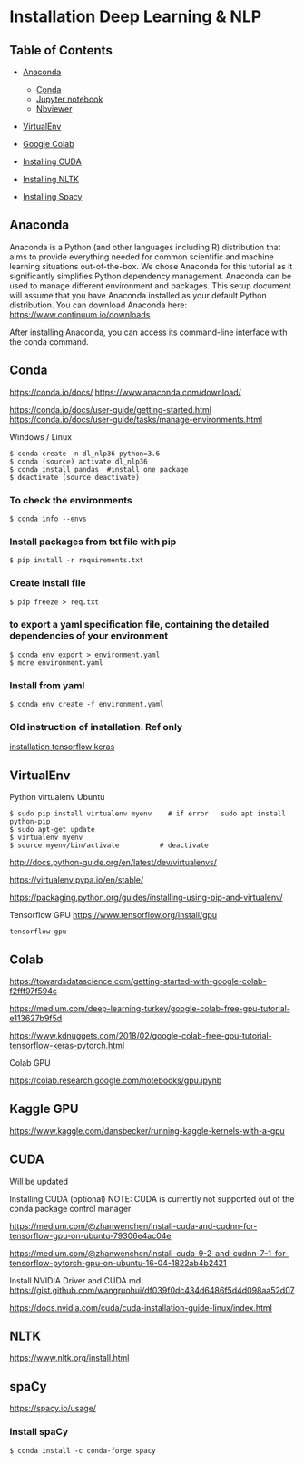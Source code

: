 # Installation Deep Learning & NLP

## Table of Contents

  - [Anaconda](#anaconda)
    - [Conda](#conda)
    - [Jupyter notebook](http://jupyter.org/)
    - [Nbviewer](https://nbviewer.jupyter.org/)
  - [VirtualEnv](#virtualenv)
  - [Google Colab](#colab)
  - [Installing CUDA](#cuda)

  - [Installing NLTK](#nltk)
  - [Installing Spacy](#spacy)

##  Anaconda
Anaconda is a Python (and other languages including R) distribution that aims to provide everything needed for common scientific and machine learning situations out-of-the-box. We chose Anaconda for this tutorial as it significantly simplifies Python dependency management. Anaconda can be used to manage different environment and packages. This setup document will assume that you have Anaconda installed as your default Python distribution.
You can download Anaconda here: https://www.continuum.io/downloads

After installing Anaconda, you can access its command-line interface with the conda command.

## Conda
https://conda.io/docs/ https://www.anaconda.com/download/

https://conda.io/docs/user-guide/getting-started.html
https://conda.io/docs/user-guide/tasks/manage-environments.html


Windows / Linux
```
$ conda create -n dl_nlp36 python=3.6
$ conda (source) activate dl_nlp36
$ conda install pandas  #install one package
$ deactivate (source deactivate)
```

### To check the environments
```
$ conda info --envs
```

### Install packages from txt file with pip
```
$ pip install -r requirements.txt
```

### Create install file
```
$ pip freeze > req.txt
```

### to export a yaml specification file, containing the detailed dependencies of your environment
```
$ conda env export > environment.yaml
$ more environment.yaml
```

### Install from yaml
```
$ conda env create -f environment.yaml
```

### Old instruction of installation. Ref only
[installation tensorflow keras](installation_tensorflow_keras)

## VirtualEnv

Python virtualenv Ubuntu
```
$ sudo pip install virtualenv myenv    # if error   sudo apt install python-pip
$ sudo apt-get update
$ virtualenv myenv
$ source myenv/bin/activate          # deactivate
```

http://docs.python-guide.org/en/latest/dev/virtualenvs/

https://virtualenv.pypa.io/en/stable/

https://packaging.python.org/guides/installing-using-pip-and-virtualenv/


Tensorflow GPU  https://www.tensorflow.org/install/gpu
```
tensorflow-gpu
```

## Colab
https://towardsdatascience.com/getting-started-with-google-colab-f2fff97f594c

https://medium.com/deep-learning-turkey/google-colab-free-gpu-tutorial-e113627b9f5d

https://www.kdnuggets.com/2018/02/google-colab-free-gpu-tutorial-tensorflow-keras-pytorch.html

Colab GPU

https://colab.research.google.com/notebooks/gpu.ipynb



## Kaggle GPU

https://www.kaggle.com/dansbecker/running-kaggle-kernels-with-a-gpu

## CUDA

Will be updated

Installing CUDA (optional)
NOTE: CUDA is currently not supported out of the conda package control manager


https://medium.com/@zhanwenchen/install-cuda-and-cudnn-for-tensorflow-gpu-on-ubuntu-79306e4ac04e

https://medium.com/@zhanwenchen/install-cuda-9-2-and-cudnn-7-1-for-tensorflow-pytorch-gpu-on-ubuntu-16-04-1822ab4b2421

Install NVIDIA Driver and CUDA.md
https://gist.github.com/wangruohui/df039f0dc434d6486f5d4d098aa52d07

https://docs.nvidia.com/cuda/cuda-installation-guide-linux/index.html



## NLTK

https://www.nltk.org/install.html

## spaCy

https://spacy.io/usage/


### Install spaCy
```
$ conda install -c conda-forge spacy  
```
